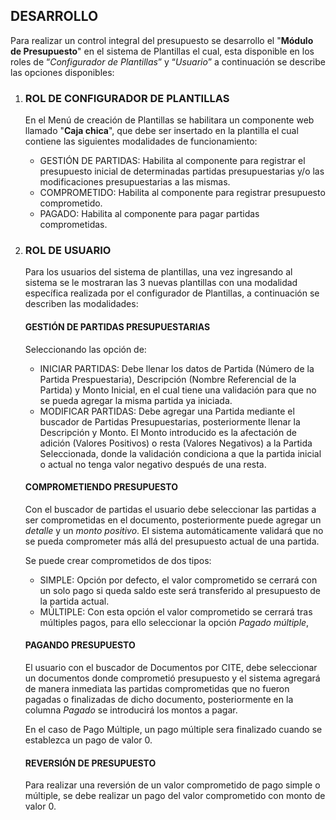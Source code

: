 ## DESARROLLO
Para realizar un control integral del presupuesto se desarrollo el "__Módulo de Presupuesto__" en el sistema de Plantillas el cual, esta disponible en los roles de “_Configurador de Plantillas_” y “_Usuario_” a continuación se describe las opciones disponibles:

1. ### ROL DE CONFIGURADOR DE PLANTILLAS

    En el Menú de creación de Plantillas se habilitara un componente web llamado "__Caja chica__", que debe ser insertado en la plantilla el cual contiene las siguientes modalidades de funcionamiento:
    - GESTIÓN DE PARTIDAS: Habilita al componente para registrar el presupuesto  inicial de determinadas partidas presupuestarias y/o las modificaciones presupuestarias a las mismas.
    - COMPROMETIDO: Habilita al componente para registrar presupuesto comprometido.
    - PAGADO: Habilita al componente para pagar partidas comprometidas.

2. ### ROL DE USUARIO
     
    Para los usuarios del sistema de plantillas, una vez ingresando al sistema se le mostraran las 3 nuevas plantillas con una modalidad específica realizada por el configurador de Plantillas, a continuación se describen las modalidades:

    #### GESTIÓN DE PARTIDAS PRESUPUESTARIAS

    Seleccionando las opción de:
    - INICIAR PARTIDAS: Debe llenar los datos de Partida (Número de la Partida Prespuestaria), Descripción (Nombre Referencial de la Partida) y Monto Inicial, en el cual tiene una validación para que no se pueda agregar la misma partida ya iniciada.
    - MODIFICAR PARTIDAS: Debe agregar una Partida mediante el buscador de Partidas Presupuestarias, posteriormente llenar la Descripción y Monto. El Monto introducido es la afectación de adición (Valores Positivos) o resta (Valores Negativos) a la Partida Seleccionada, donde la validación condiciona a que la partida inicial o actual no tenga valor negativo después de una resta.

    #### COMPROMETIENDO PRESUPUESTO

    Con el buscador de partidas el usuario debe seleccionar las partidas a ser comprometidas en el documento, posteriormente puede agregar un _detalle_ y un _monto positivo_. El sistema automáticamente validará que no se pueda comprometer más allá del presupuesto actual de una partida.

    Se puede crear comprometidos de dos tipos:
    - SIMPLE: Opción por defecto, el valor comprometido se cerrará con un solo pago si queda saldo este será transferido al presupuesto de la partida actual.
    - MÚLTIPLE: Con esta opción el valor comprometido se cerrará tras múltiples pagos, para ello seleccionar la opción _Pagado múltiple_,

    #### PAGANDO PRESUPUESTO

    El usuario con el buscador de Documentos por CITE, debe seleccionar un documentos donde comprometió presupuesto y el sistema agregará de manera inmediata las partidas comprometidas que no fueron pagadas o finalizadas de dicho documento, posteriormente en la columna _Pagado_ se introducirá
    los montos a pagar. 
    
    En el caso de Pago Múltiple, un pago múltiple sera finalizado cuando se establezca un pago de valor 0.
    
    #### REVERSIÓN DE PRESUPUESTO

    Para realizar una reversión de un valor comprometido de pago simple o múltiple, se debe realizar un pago del valor comprometido con monto de valor 0.
    